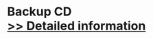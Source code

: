 # Backup CD<br />[>> Detailed information](https://secure.shareit.com/shareit/product.html?productid=300745929&affiliateid=200057808)